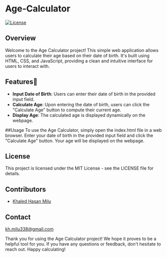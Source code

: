 # Age-Calculator

[![License](https://img.shields.io/badge/License-MIT-blue.svg)](LICENSE)


## Overview
Welcome to the Age Calculator project! This simple web application allows users to calculate their age based on their date of birth. It's built using HTML, CSS, and JavaScript, providing a clean and intuitive interface for users to interact with.

## Features🧿
- **Input Date of Birth**:
  Users can enter their date of birth in the provided input field.
    <br/>
- **Calculate Age**:
  Upon entering the date of birth, users can click the "Calculate Age" button to compute their current age.
    <br/>
- **Display Age**:
  The calculated age is displayed dynamically on the webpage.
    <br/>


##Usage
To use the Age Calculator, simply open the index.html file in a web browser. Enter your date of birth in the provided input field and click the "Calculate Age" button. Your age will be displayed on the webpage.
## License
This project is licensed under the MIT License - see the LICENSE file for details.


## Contributors
- [Khaled Hasan Milu](https://github.com/khaledhasanmilu)


## Contact
kh.milu338@gmail.com

Thank you for using the Age Calculator project! We hope it proves to be a helpful tool for you. If you have any questions or feedback, don't hesitate to reach out. Happy calculating!




